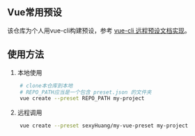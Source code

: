 ## Vue常用预设

该仓库为个人用vue-cli构建预设，参考 <a href="https://cli.vuejs.org/zh/guide/plugins-and-presets.html#%E8%BF%9C%E7%A8%8B%E9%A2%84%E8%AE%BE">vue-cli 远程预设文档实现</a>。

## 使用方法
1. 本地使用
```sh
    # clone本仓库到本地
    # REPO_PATH应当是一个包含 preset.json 的文件夹
    vue create --preset REPO_PATH my-project
```

2. 远程调用
```sh
    vue create --preset sexyHuang/my-vue-preset my-project
```